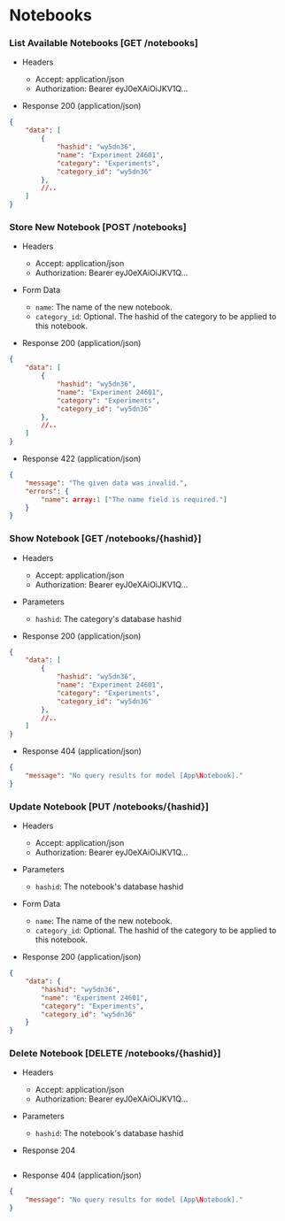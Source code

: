 # Notebooks

### List Available Notebooks [GET /notebooks]

+ Headers

    + Accept: application/json
    + Authorization:  Bearer eyJ0eXAiOiJKV1Q...

+ Response 200 (application/json)

```json
{
    "data": [
        {
            "hashid": "wy5dn36",
            "name": "Experiment 24601",
            "category": "Experiments",
            "category_id": "wy5dn36"
        },
        //..
    ]
}
```

### Store New Notebook [POST /notebooks]

+ Headers

    + Accept: application/json
    + Authorization:  Bearer eyJ0eXAiOiJKV1Q...

+ Form Data

    + `name`: The name of the new notebook.
    + `category_id`: Optional.  The hashid of the category to be applied to this notebook.

+ Response 200 (application/json)

```json
{
    "data": [
        {
            "hashid": "wy5dn36",
            "name": "Experiment 24601",
            "category": "Experiments",
            "category_id": "wy5dn36"
        },
        //..
    ]
}
```

+ Response 422 (application/json)

```json
{
    "message": "The given data was invalid.",
    "errors": {
        "name": array:1 ["The name field is required."]
    }
}
```

### Show Notebook [GET /notebooks/{hashid}]

+ Headers

    + Accept: application/json
    + Authorization:  Bearer eyJ0eXAiOiJKV1Q...

+ Parameters

    + `hashid`: The category's database hashid

+ Response 200 (application/json)

```json
{
    "data": [
        {
            "hashid": "wy5dn36",
            "name": "Experiment 24601",
            "category": "Experiments",
            "category_id": "wy5dn36"
        },
        //..
    ]
}
```

+ Response 404 (application/json)

```json
{
    "message": "No query results for model [App\Notebook]."
}
```

### Update Notebook [PUT /notebooks/{hashid}]

+ Headers

    + Accept: application/json
    + Authorization:  Bearer eyJ0eXAiOiJKV1Q...

+ Parameters

    + `hashid`: The notebook's database hashid

+ Form Data

    + `name`: The name of the new notebook.
    + `category_id`: Optional.  The hashid of the category to be applied to this notebook.

+ Response 200 (application/json)

```json
{
    "data": {
        "hashid": "wy5dn36",
        "name": "Experiment 24601",
        "category": "Experiments",
        "category_id": "wy5dn36"
    }
}
```

### Delete Notebook [DELETE /notebooks/{hashid}]

+ Headers

    + Accept: application/json
    + Authorization:  Bearer eyJ0eXAiOiJKV1Q...

+ Parameters

    + `hashid`: The notebook's database hashid

+ Response 204

```json

```

+ Response 404 (application/json)

```json
{
    "message": "No query results for model [App\Notebook]."
}
```
